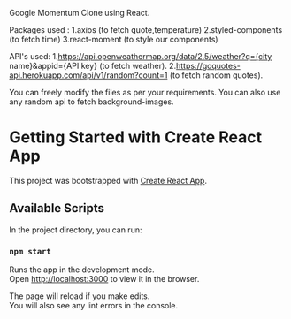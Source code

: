 Google Momentum Clone using React.

Packages used : 
1.axios (to fetch quote,temperature)
2.styled-components (to fetch time)
3.react-moment (to style our components)


API's used:
1.https://api.openweathermap.org/data/2.5/weather?q={city name}&appid={API key}   (to fetch weather).
2.https://goquotes-api.herokuapp.com/api/v1/random?count=1  (to fetch random quotes).


You can freely modify the files as per your requirements. You can also use any random api to fetch background-images.

# Getting Started with Create React App

This project was bootstrapped with [Create React App](https://github.com/facebook/create-react-app).

## Available Scripts

In the project directory, you can run:

### `npm start`

Runs the app in the development mode.\
Open [http://localhost:3000](http://localhost:3000) to view it in the browser.

The page will reload if you make edits.\
You will also see any lint errors in the console.


